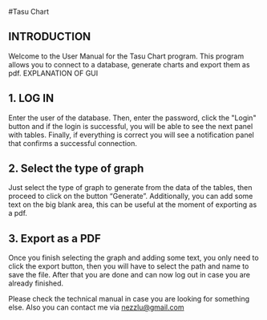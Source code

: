 #Tasu Chart
## INTRODUCTION
Welcome to the User Manual for the Tasu Chart program. This program allows you to
connect to a database, generate charts and export them as pdf.
EXPLANATION OF GUI

## 1. LOG IN
Enter the user of the database. Then, enter the password, click the "Login" button and
if the login is successful, you will be able to see the next panel with tables. Finally, if
everything is correct you will see a notification panel that confirms a successful connection.

## 2. Select the type of graph
Just select the type of graph to generate from the data of the tables, then proceed to
click on the button “Generate”. Additionally, you can add some text on the big blank
area, this can be useful at the moment of exporting as a pdf.

## 3. Export as a PDF
Once you finish selecting the graph and adding some text, you only need to click the
export button, then you will have to select the path and name to save the file. After that
you are done and can now log out in case you are already finished.

Please check the technical manual in case you are looking for something else. Also you can
contact me via nezzlu@gmail.com
